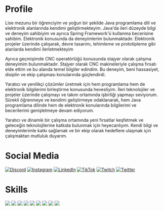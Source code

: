 # Profile

Lise mezunu bir öğrenciyim ve yoğun bir şekilde Java programlama dili ve elektronik alanlarında kendimi geliştirmekteyim. Java'da ileri düzeyde bilgi ve deneyim sahibiyim ve ayrıca Spring Framework'ü kullanma becerisine sahibim. Elektronik konusunda da deneyimlerim bulunmaktadır. Elektronik projeler üzerinde çalışarak, devre tasarımı, lehimleme ve prototipleme gibi alanlarda kendimi ilerletmekteyim

Ayrıca geçmişimde CNC operatörlüğü konusunda stajyer olarak çalışma deneyimim bulunmaktadır. Stajyer olarak CNC makineleriyle çalışma fırsatı elde ettim ve bu alanda temel bilgiler edindim. Bu deneyim, beni hassasiyet, disiplin ve ekip çalışması konularında güçlendirdi.

Yaratıcı ve yenilikçi çözümler üretmek için hem programlama hem de elektronik bilgilerimi birleştirme konusunda hevesliyim. İleri teknolojiler ve projeler üzerinde çalışmayı ve takım ortamında işbirliği yapmayı seviyorum. Sürekli öğrenmeye ve kendimi geliştirmeye odaklanarak, hem Java programlama dilinde hem de elektronik konularında bilgilerimi ve becerilerimi genişletmeye devam ediyorum.

Yaratıcı ve dinamik bir çalışma ortamında yeni fırsatlar keşfetmek ve geleceğin teknolojilerine katkıda bulunmak için heyecanlıyım. Kendi bilgi ve deneyimlerimle katkı sağlamak ve bir ekip olarak hedeflere ulaşmak için çalışmaktan mutluluk duyarım.

# Social Media
[![Discord](https://img.shields.io/badge/Discord-%237289DA.svg?logo=discord&logoColor=white)](https://discord.gg/ykHSqfQ) [![Instagram](https://img.shields.io/badge/Instagram-%23E4405F.svg?logo=Instagram&logoColor=white)](https://instagram.com/emrecellebi) [![LinkedIn](https://img.shields.io/badge/LinkedIn-%230077B5.svg?logo=linkedin&logoColor=white)](https://linkedin.com/in/emrecellebi) [![TikTok](https://img.shields.io/badge/TikTok-%23000000.svg?logo=TikTok&logoColor=white)](https://tiktok.com/@emrecellebi) [![Twitch](https://img.shields.io/badge/Twitch-%239146FF.svg?logo=Twitch&logoColor=white)](https://twitch.tv/emrecellebi) [![Twitter](https://img.shields.io/badge/Twitter-%23000000.svg?logo=x&logoColor=white)](https://twitter.com/emrecellebi)


# Skills
![](https://github-readme-stats.vercel.app/api?username=emrecellebi&theme=dark&hide_border=true&include_all_commits=true&count_private=true)
![](https://github-readme-streak-stats.herokuapp.com/?user=emrecellebi&theme=dark&hide_border=true)
![](https://github-readme-stats.vercel.app/api/top-langs/?username=emrecellebi&theme=dark&hide_border=true&include_all_commits=true&count_private=true&layout=compact)
![](https://github-profile-summary-cards.vercel.app/api/cards/stats?username=emrecellebi&theme=2077)
![](https://github-profile-summary-cards.vercel.app/api/cards/most-commit-language?username=emrecellebi&theme=2077)
![](https://github-profile-summary-cards.vercel.app/api/cards/repos-per-language?username=emrecellebi&theme=2077)
![](https://github-profile-summary-cards.vercel.app/api/cards/productive-time?username=emrecellebi&theme=2077)
![](https://github-profile-summary-cards.vercel.app/api/cards/profile-details?username=emrecellebi&theme=2077)
![](https://github-readme-activity-graph.vercel.app/graph?username=emrecellebi&theme=synthwave-84)
